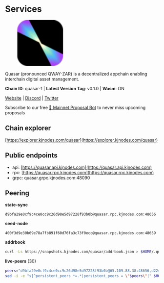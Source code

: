 # Services

<figure><img src="https://raw.githubusercontent.com/kj89/cosmos-images/main/logos/quasar.png" width="150" alt=""><figcaption></figcaption></figure>

Quasar (pronounced QWAY-ZAR) is a decentralized  appchain enabling interchain digital asset management.

**Chain ID**: quasar-1 | **Latest Version Tag**: v0.1.0 | **Wasm**: ON

[Website](https://www.quasar.fi) | [Discord](https://discord.gg/quasarfi) | [Twitter](https://twitter.com/QuasarFi)



Subscribe to our free [🤖 Mainnet Proposal Bot](https://t.me/kjnodes_proposal_bot) to never miss upcoming proposals


## Chain explorer
[https://explorer.kjnodes.com/quasar](https://explorer.kjnodes.com/quasar)

## Public endpoints

* api: [https://quasar.api.kjnodes.com](https://quasar.api.kjnodes.com)
* rpc: [https://quasar.rpc.kjnodes.com](https://quasar.rpc.kjnodes.com)
* grpc: quasar.grpc.kjnodes.com:48090

## Peering

**state-sync**

```text
d9bfa29e0cf9c4ce0cc9c26d98e5d97228f93b0b@quasar.rpc.kjnodes.com:48656
```

**seed-node**

```text
400f3d9e30b69e78a7fb891f60d76fa3c73f0ecc@quasar.rpc.kjnodes.com:48659
```

**addrbook**
```bash
curl -Ls https://snapshots.kjnodes.com/quasar/addrbook.json > $HOME/.quasarnode/config/addrbook.json
```

**live-peers** (30)
```bash
peers="d9bfa29e0cf9c4ce0cc9c26d98e5d97228f93b0b@65.109.88.38:48656,d2247f7b919f0781c90ee61958d7044665a22d38@169.155.169.84:26656,1369d544be2680e031b57f30a8d18cbe8b17a8ef@54.38.73.121:26656,ff8bfc8a197e279810ccb21acdd987dfd6d3eb54@81.0.248.60:18256,58a4943a150cc77ab77ded222c44b23548ee702a@146.59.81.23:26667,6f9e244b6e225241c02b235f700c2b0788da982d@148.113.159.22:18256,66e0a7d2c2fc75a91627085d0ac5681a35dfd408@37.252.184.234:26656,7e72f64aab40ddcb1a2cf3a8a5bbf99ee01fc6f0@65.108.9.164:10456,201eb8fc1e84beb4bdce8ae5614c7abb41e32edb@65.109.160.91:18256,bcbc915effeb5e1f4e96670fd68d20a08ad4efa1@65.108.138.80:18256,d7ea38275af96271fd66194dad3951ef38b8ba7c@193.70.33.64:18256,d11f867df7e498de0835e2d1b5bc34334c7337d1@65.109.31.114:2490,298e0e1faf8a5da43514cc2908d2908658e732a0@38.146.3.148:18256,a286b35c9e9626cc7b780120ebe4afa883c059ce@144.76.40.53:18256,5a111b281852be31838ecf1202e59981e618355e@89.116.31.95:18256,1c4d42123dc63fba03bc28d2b5a837879e7de979@162.55.245.149:2040,e92601b6f2cb385b3544c2b5ff0c8dd5a8638ad4@65.108.137.36:26656,1bf81f0f4e35769d075300bc46e3998d63bf2bb2@135.181.210.186:26656,e726816f42831689eab9378d5d577f1d06d25716@176.9.188.21:26656,8688b59432d98b6ded8bed01c3c29d4892ae6e4f@38.146.3.149:18256,e1b058e5cfa2b836ddaa496b10911da62dcf182e@65.21.136.170:58656,b5d43d295863db6675d07877878b2d7b47cb2ae5@157.90.36.48:26966,bccdc6cb3a0785bf3ee65d98c38bdd62bb843285@141.95.157.139:18256,10e73ac4ab3f9e1edd89e1aa342eb4d4f11120f0@135.181.128.114:18256,471518432477e31ea348af246c0b54095d41352c@134.65.195.144:26656,bbf8c1562c20726a436f1c1476ad49e560ca179b@51.89.190.33:26656,2028d1984d4828fb5662225d12db1a8722b9bfab@135.181.215.62:4740,a40e1d5f63fad9e14edb9c95458b27f3c1de858c@116.203.236.246:26618,f2e7f8af9e5f72bcde83a8bc0ca05aded6d51a5e@103.180.28.199:26656,c97640c7c53a32ff301c09b261bbccb35c286dba@65.109.50.30:26656"
sed -i -e "s|^persistent_peers *=.*|persistent_peers = \"$peers\"|" $HOME/.quasarnode/config/config.toml
```
